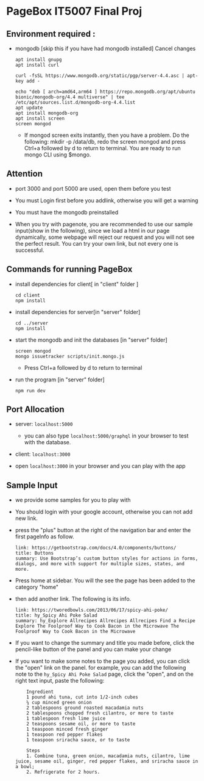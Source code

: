 # PageBox IT5007 Final Proj
## Environment required :
- mongodb [skip this if you have had mongodb installed]
Cancel changes
    ```
    apt install gnupg
    apt install curl

    curl -fsSL https://www.mongodb.org/static/pgp/server-4.4.asc | apt-key add -

    echo "deb [ arch=amd64,arm64 ] https://repo.mongodb.org/apt/ubuntu bionic/mongodb-org/4.4 multiverse" | tee /etc/apt/sources.list.d/mongodb-org-4.4.list 
    apt update
    apt install mongodb-org
    apt install screen
    screen mongod
    ```

    - If mongod screen exits instantly, then you have a problem. Do the following: mkdir -p /data/db, redo the screen mongod and press Ctrl+a followed by d to return to terminal. You are ready to run mongo CLI using $mongo.
## Attention

- port 3000 and port 5000 are used, open them before you test

- You must Login first before you addlink, otherwise you will get a warning

- You must have the mongodb preinstalled

- When you try with pagenote, you are recommended to use our sample input(show in the following), since we load a html in our page dynamically, some webpage will reject our request and you will not see the perfect result. You can try your own link, but not every one is successful.



## Commands for running  PageBox

- install dependencies for client[ in "client" folder ]

    ```
    cd client 
    npm install
    ```

- install dependencies for server[in "server" folder]

    ```
    cd ../server
    npm install 
    ```

- start the mongodb and init the databases [in "server" folder]

    ```
    screen mongod
    mongo issuetracker scripts/init.mongo.js
    ```

    - Press Ctrl+a followed by d to return to terminal

- run the program [in "server" folder]
    ```
    npm run dev
    ```

## Port Allocation

- server: `localhost:5000`

    - you can also type `localhost:5000/graphql` in your browser to test with the database.

- client: `localhost:3000`

- open `localhost:3000` in your browser and you can play with the app

## Sample Input

- we provide some samples for you to play with

- You should login with your google account, otherwise you can not add new link.

- press the "plus" button  at the right of the navigation bar and enter the first pageInfo as follow.

    ```
    link: https://getbootstrap.com/docs/4.0/components/buttons/
    title: Buttons
    summary: Use Bootstrap’s custom button styles for actions in forms, dialogs, and more with support for multiple sizes, states, and more.
    ```

- Press home at sidebar. You will the see the page has been added to the category "home"

- then add another link. The following is its info.
    ```
    link: https://tworedbowls.com/2013/06/17/spicy-ahi-poke/
    title: hy_Spicy Ahi Poke Salad
    summary: hy_Explore Allrecipes Allrecipes Allrecipes Find a Recipe Explore The Foolproof Way to Cook Bacon in the Microwave The Foolproof Way to Cook Bacon in the Microwave
    ```

- If you want to change the summary and title you made before, click the pencil-like button of the panel and you can make your change

- If you want to make some notes to the page you added, you can click the "open" link on the panel. for example, you can add the following note to the `hy_Spicy Ahi Poke Salad` page, click the "open", and on the right text input, paste the following: 

    ```
        Ingredient
        1 pound ahi tuna, cut into 1/2-inch cubes
        ¼ cup minced green onion
        2 tablespoons ground roasted macadamia nuts
        2 tablespoons chopped fresh cilantro, or more to taste
        1 tablespoon fresh lime juice
        2 teaspoons sesame oil, or more to taste
        1 teaspoon minced fresh ginger
        1 teaspoon red pepper flakes
        1 teaspoon sriracha sauce, or to taste
        
        Steps
        1. Combine tuna, green onion, macadamia nuts, cilantro, lime juice, sesame oil, ginger, red pepper flakes, and sriracha sauce in a bowl; 
        2. Refrigerate for 2 hours.
    ```

